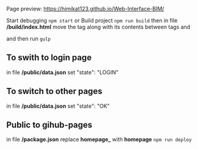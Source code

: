 Page preview: https://himikat123.github.io/Web-Interface-BIM/

Start debugging
    `npm start`
or
Build project
    `npm run build`
then in file **/build/index.html** move the ***<script>...</script>*** tag along with its contents between tags ***</body>*** and ***</html>***

and then run
    `gulp`


## To swith to login page
in file **/public/data.json** set 
    "state": "LOGIN"

## To switch to other pages
in file **/public/data.json** set
    "state": "OK"


## Public to gihub-pages
in file **/package.json** replace **homepage_** with **homepage**
`npm run deploy`